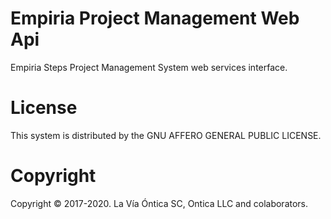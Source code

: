 ﻿# Empiria Project Management Web Api

  Empiria Steps Project Management System web services interface.

# License

  This system is distributed by the GNU AFFERO GENERAL PUBLIC LICENSE.

# Copyright

  Copyright © 2017-2020. La Vía Óntica SC, Ontica LLC and colaborators.
